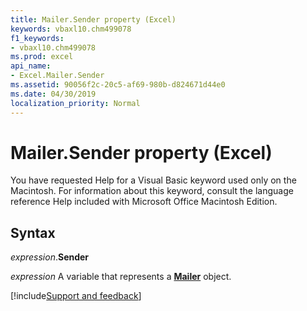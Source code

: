 ```yaml
---
title: Mailer.Sender property (Excel)
keywords: vbaxl10.chm499078
f1_keywords:
- vbaxl10.chm499078
ms.prod: excel
api_name:
- Excel.Mailer.Sender
ms.assetid: 90056f2c-20c5-af69-980b-d824671d44e0
ms.date: 04/30/2019
localization_priority: Normal
---
```



# Mailer.Sender property (Excel)

You have requested Help for a Visual Basic keyword used only on the Macintosh. For information about this keyword, consult the language reference Help included with Microsoft Office Macintosh Edition.


## Syntax

_expression_.**Sender**

_expression_ A variable that represents a **[Mailer](Excel.Mailer.md)** object.




[!include[Support and feedback](~/includes/feedback-boilerplate.md)]